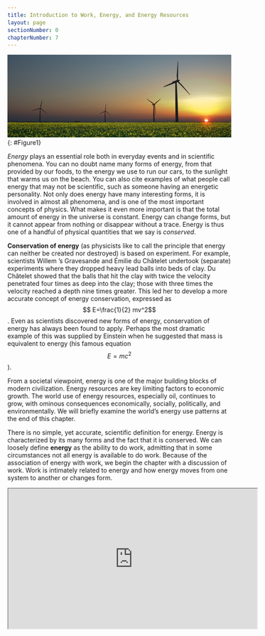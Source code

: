```yaml
---
title: Introduction to Work, Energy, and Energy Resources
layout: page
sectionNumber: 0
chapterNumber: 7
---
```


![A field with four wind turbines and the Sun setting in the background.](../resources/Figure_07_00_01.jpg "How many forms of energy can you identify in this photograph of a wind farm in Iowa? (credit: J&#xFC;rgen from Sandesneben, Germany, Wikimedia Commons)")
{: #Figure1}

*Energy* plays an essential role both in everyday events and in scientific
phenomena. You can no doubt name many forms of energy, from that provided by our
foods, to the energy we use to run our cars, to the sunlight that warms us on
the beach. You can also cite examples of what people call energy that may not be
scientific, such as someone having an energetic personality. Not only does
energy have many interesting forms, it is involved in almost all phenomena, and
is one of the most important concepts of physics. What makes it even more
important is that the total amount of energy in the universe is constant. Energy
can change forms, but it cannot appear from nothing or disappear without a
trace. Energy is thus one of a handful of physical quantities that we say is
*conserved*.

**Conservation of energy** (as physicists like to call the principle that energy
can neither be created nor destroyed) is based on experiment.
For example, scientists Willem ’s Gravesande and Émilie du Châtelet undertook (separate) experiments where they dropped heavy lead balls into beds of clay. Du Châtelet showed that the balls that hit the clay with twice the velocity penetrated four times as deep into the clay; those with three times the velocity reached a depth nine times greater.
This led her to develop a more accurate concept of energy conservation, 
expressed as $$ E=\frac{1}{2} mv^2$$. Even as scientists
discovered new forms of energy, conservation of energy has always been found to
apply. Perhaps the most dramatic example of this was supplied by Einstein when
he suggested that mass is equivalent to energy (his famous equation $$ E=mc^{2}
$$).

From a societal viewpoint, energy is one of the major building blocks of modern
civilization. Energy resources are key limiting factors to economic growth. The
world use of energy resources, especially oil, continues to grow, with ominous
consequences economically, socially, politically, and environmentally. We will
briefly examine the world’s energy use patterns at the end of this chapter.

There is no simple, yet accurate, scientific definition for energy. Energy is
characterized by its many forms and the fact that it is conserved. We can
loosely define **energy** as the ability to do work, admitting that in some
circumstances not all energy is available to do work. Because of the association
of energy with work, we begin the chapter with a discussion of work. Work is
intimately related to energy and how energy moves from one system to another or
changes form.

<div class="note" data-label="Video" markdown="1">
<iframe width="560" height="315" src="https://www.youtube.com/embed/8_TjOq5BNo8"  allow="accelerometer; autoplay; clipboard-write; encrypted-media; gyroscope; picture-in-picture" allowfullscreen></iframe>
</div>
